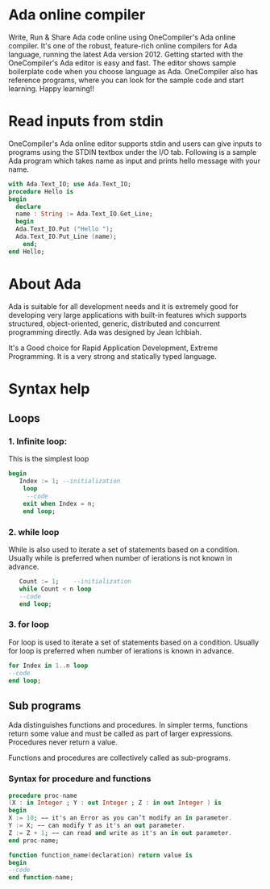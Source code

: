 # Ada online compiler

Write, Run & Share Ada code online using OneCompiler's Ada online compiler. It's one of the robust, feature-rich online compilers for Ada language, running the latest Ada version 2012. Getting started with the OneCompiler's Ada editor is easy and fast. The editor shows sample boilerplate code when you choose language as Ada. OneCompiler also has reference programs, where you can look for the sample code and start learning. Happy learning!!

# Read inputs from stdin

OneCompiler's Ada online editor supports stdin and users can give inputs to programs using the STDIN textbox under the I/O tab. Following is a sample Ada program which takes name as input and prints hello message with your name.

```ada
with Ada.Text_IO; use Ada.Text_IO;
procedure Hello is
begin
  declare
  name : String := Ada.Text_IO.Get_Line;
  begin
  Ada.Text_IO.Put ("Hello ");
  Ada.Text_IO.Put_Line (name);
	end;
end Hello;
```
# About Ada

Ada is suitable for all development needs and it is extremely good for developing very large applications with built-in features which supports structured, object-oriented, generic, distributed and concurrent programming directly. Ada was designed by Jean Ichbiah.

It's a Good choice for Rapid Application Development, Extreme Programming. It is a very strong and statically typed language.


# Syntax help
## Loops
### 1. Infinite loop:

This is the simplest loop

```ada
begin
   Index := 1; --initialization
    loop                            
     --code
	exit when Index = n;
	end loop;
```
### 2. while loop

While is also used to iterate a set of statements based on a condition. Usually while is preferred when number of ierations is not known in advance.

```ada
   Count := 1;    --initialization
   while Count < n loop  
   --code
   end loop;
```

### 3. for loop
For loop is used to iterate a set of statements based on a condition. Usually for loop is preferred when number of ierations is known in advance.

```ada
for Index in 1..n loop          
--code
end loop;
```
## Sub programs

Ada distinguishes functions and procedures. In simpler terms, functions return some value and must be called as part of larger expressions. Procedures never return a value.

Functions and procedures are collectively called as sub-programs.

### Syntax for procedure and functions

```ada
procedure proc-name
(X : in Integer ; Y : out Integer ; Z : in out Integer ) is
begin
X := 10; −− it's an Error as you can’t modify an in parameter.
Y := X; −− can modify Y as it's an out parameter.
Z := Z + 1; −− can read and write as it's an in out parameter.
end proc-name;
```

```ada
function function_name(declaration) return value is
begin
--code
end function-name;
```